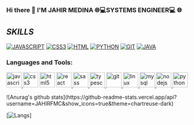 ### Hi there  👋  I'M JAHIR MEDINA :globe_with_meridians::computer:SYSTEMS ENGINEER:computer: :globe_with_meridians:



## ***SKILLS***
[<img src="https://img.shields.io/badge/JAVASCRIPT-%23e3c914.svg?&style=for-the-badge&logo=javascript&logoColor=orange" alt="JAVASCRIPT"/>]()
[<img src="https://img.shields.io/badge/CSS3-%231572B6.svg?&style=for-the-badge&logo=css3&logoColor=white" alt="CSS3"/>](https://developer.mozilla.org/es/docs/Web/CSS)
[<img src="https://img.shields.io/badge/HTML5-%23E34F26.svg?&style=for-the-badge&logo=html5&logoColor=white" alt="HTML"/>](https://developer.mozilla.org/es/docs/Web/HTML)
[<img src="https://img.shields.io/badge/PYTHON-%233776AB.svg?&style=for-the-badge&logo=python&logoColor=white" alt="PYTHON"/>](https://www.python.org/)
[<img src="https://img.shields.io/badge/GIT-%23F05032.svg?&style=for-the-badge&logo=git&logoColor=white" alt="GIT"/>](https://git-scm.com/)
[<img src="https://img.shields.io/badge/JAVA-%23c41414.svg?&style=for-the-badge&logo=java&logoColor=white" alt="JAVA"/>](https://www.oracle.com/co/java/technologies/javase-downloads.html)


<h3 align="left">Languages and Tools:</h3>
<p align="left"> 
  <a href="https://developer.mozilla.org/en-US/docs/Web/JavaScript" target="_blank"> <img src="https://devicons.github.io/devicon/devicon.git/icons/javascript/javascript-original.svg" alt="javascript" width="40" height="40"/> </a> 
  <a href="https://www.w3schools.com/css/" target="_blank"> <img src="https://devicons.github.io/devicon/devicon.git/icons/css3/css3-original-wordmark.svg" alt="css3" width="40" height="40"/></a> 
  <a href="https://www.w3.org/html/" target="_blank"> <img src="https://devicons.github.io/devicon/devicon.git/icons/html5/html5-original-wordmark.svg" alt="html5" width="40" height="40"/></a>
  <a href="https://reactjs.org/" target="_blank"> <img src="https://devicons.github.io/devicon/devicon.git/icons/react/react-original-wordmark.svg" alt="react" width="40" height="40"/> </a>
  <a href="https://sass-lang.com" target="_blank"> <img src="https://devicons.github.io/devicon/devicon.git/icons/sass/sass-original.svg" alt="sass" width="40" height="40"/> </a> <a href="https://www.typescriptlang.org/" target="_blank"> <img src="https://devicons.github.io/devicon/devicon.git/icons/typescript/typescript-original.svg" alt="typescript" width="40" height="40"/> </a>
   <a href="https://git-scm.com/" target="_blank"> <img src="https://www.vectorlogo.zone/logos/git-scm/git-scm-icon.svg" alt="git" width="40" height="40"/> </a>
    <a href="https://www.linux.org/" target="_blank"> <img src="https://devicons.github.io/devicon/devicon.git/icons/linux/linux-original.svg" alt="linux" width="40" height="40"/> </a> 
  <a href="https://www.mysql.com/" target="_blank"> <img src="https://devicons.github.io/devicon/devicon.git/icons/mysql/mysql-original-wordmark.svg" alt="mysql" width="40" height="40"/> </a>
  <a href="https://nodejs.org" target="_blank"> <img src="https://devicons.github.io/devicon/devicon.git/icons/nodejs/nodejs-original-wordmark.svg" alt="nodejs" width="40" height="40"/> </a> 
  <a href="https://www.python.org" target="_blank"> <img src="https://devicons.github.io/devicon/devicon.git/icons/python/python-original.svg" alt="python" width="40" height="40"/> </a>
   </p>
![Anurag's github stats](https://github-readme-stats.vercel.app/api?username=JAHIRFMC&show_icons=true&theme=chartreuse-dark)   

 

[![Langs](https://github-readme-stats.vercel.app/api/top-langs/?username=JAHIRFMC&layout=compact&theme=prussian&hide=jupyter%20notebook)]
